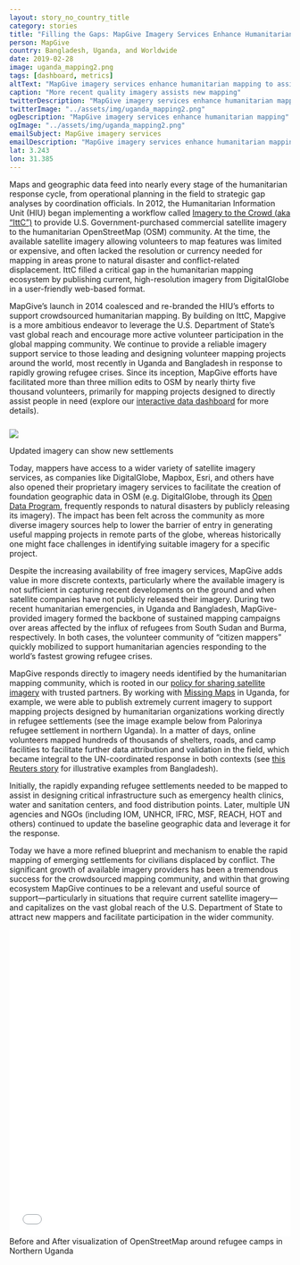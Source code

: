 ```yaml
---
layout: story_no_country_title
category: stories
title: "Filling the Gaps: MapGive Imagery Services Enhance Humanitarian Mapping"
person: MapGive
country: Bangladesh, Uganda, and Worldwide
date: 2019-02-28
image: uganda_mapping2.png
tags: [dashboard, metrics]
altText: "MapGive imagery services enhance humanitarian mapping to assist the world’s most vulnerable populations"
caption: "More recent quality imagery assists new mapping"
twitterDescription: "MapGive imagery services enhance humanitarian mapping to assist the world’s most vulnerable populations"
twitterImage: "../assets/img/uganda_mapping2.png"
ogDescription: "MapGive imagery services enhance humanitarian mapping"
ogImage: "../assets/img/uganda_mapping2.png"
emailSubject: MapGive imagery services
emailDescription: "MapGive imagery services enhance humanitarian mapping"
lat: 3.243
lon: 31.385
---
```


<style type="text/css">
#table_title {
	margin-top:0px;
}

@media (min-width: 768px) {
    .story .figure-right {
        width: 410px;
    }
}

.story .figure-right {
    float: right;
    margin: 0 0 5px 15px;
}

.example-image {
    height: 21rem;
    border-radius: 4px;
    vertical-align: bottom;
}

</style>
<!-- http://christianspecht.de/2014/03/08/generating-an-image-gallery-with-jekyll-and-lightbox2/ -->
<script src="{{site.baseurl}}/assets/js/lightbox.min.js"></script>
<link href="{{site.baseurl}}/assets/css/lightbox.css" rel="stylesheet" />

<p>
Maps and geographic data feed into nearly every stage of the humanitarian response cycle, from operational planning in the field to strategic gap analyses by coordination officials.  In 2012, the Humanitarian Information Unit (HIU) began implementing a workflow called <a href="https://www.youtube.com/watch?v=zVfDhya2FQ8" target="_blank">Imagery to the Crowd (aka “IttC”)</a> to provide U.S. Government-purchased commercial satellite imagery to the humanitarian OpenStreetMap (OSM) community.  At the time, the available satellite imagery allowing volunteers to map features was limited or expensive, and often lacked the resolution or currency needed for mapping in areas prone to natural disaster and conflict-related displacement.  IttC filled a critical gap in the humanitarian mapping ecosystem by publishing current, high-resolution imagery from DigitalGlobe in a user-friendly web-based format.
</p>
<p>
MapGive’s launch in 2014 coalesced and re-branded the HIU’s efforts to support crowdsourced humanitarian mapping.  By building on IttC, Mapgive is a more ambitious endeavor to leverage the U.S. Department of State’s vast global reach and encourage more active volunteer participation in the global mapping community.  We continue to provide a reliable imagery support service to those leading and designing volunteer mapping projects around the world, most recently in Uganda and Bangladesh in response to rapidly growing refugee crises. Since its inception, MapGive efforts have facilitated more than three million edits to OSM by nearly thirty five thousand volunteers, primarily for mapping projects designed to directly assist people in need (explore our <a href="https://mapgive.state.gov/dashboard/" target="_blank">interactive data dashboard</a> for more details).
</p>

<div class="image-row" style="margin-top:25px">
    <div class="image-set" >
        <div style="margin: 0 auto; display: block;">
            <a class="image-link" href="{{site.baseurl}}/assets/img/uganda_before_after2.png" data-lightbox="2" title="Updated imagery can show new settlements">
                <img src="{{ site.baseurl }}/assets/img/uganda_before_after2.png" style="max-width:100%">
            </a>
            <p class="caption">Updated imagery can show new settlements</p>
        </div>
    </div>
</div>

<p>
Today, mappers have access to a wider variety of satellite imagery services, as companies like DigitalGlobe, Mapbox, Esri, and others have also opened their proprietary imagery services to facilitate the creation of foundation geographic data in OSM (e.g. DigitalGlobe, through its <a href="https://www.digitalglobe.com/opendata" target="_blank">Open Data Program</a>, frequently responds to natural disasters by publicly releasing its imagery). The impact has been felt across the community as more diverse imagery sources help to lower the barrier of entry in generating useful mapping projects in remote parts of the globe, whereas historically one might face challenges in identifying suitable imagery for a specific project.
</p>
<p>
Despite the increasing availability of free imagery services, MapGive adds value in more discrete contexts, particularly where the available imagery is not sufficient in capturing recent developments on the ground and when satellite companies have not publicly released their imagery.  During two recent humanitarian emergencies, in Uganda and Bangladesh, MapGive-provided imagery formed the backbone of sustained mapping campaigns over areas affected by the influx of refugees from South Sudan and Burma, respectively.  In both cases, the volunteer community of “citizen mappers” quickly mobilized to support humanitarian agencies responding to the world’s fastest growing refugee crises.
</p>

<p>
MapGive responds directly to imagery needs identified by the humanitarian mapping community, which is rooted in our <a href="https://hiu.state.gov/imagery/" target="_blank">policy for sharing satellite imagery</a> with trusted partners.  By working with <a href="https://www.missingmaps.org/" target="_blank">Missing Maps</a> in Uganda, for example, we were able to publish extremely current imagery to support mapping projects designed by humanitarian organizations working directly in refugee settlements (see the image example below from Palorinya refugee settlement in northern Uganda).  In a matter of days, online volunteers mapped hundreds of thousands of shelters, roads, and camp facilities to facilitate further data attribution and validation in the field, which became integral to the UN-coordinated response in both contexts (see <a href="http://fingfx.thomsonreuters.com/gfx/rngs/MYANMAR-ROHINGYA/010051VB46G/index.html" target="_blank">this Reuters story</a> for illustrative examples from Bangladesh).
</p>
<p>
Initially, the rapidly expanding refugee settlements needed to be mapped to assist in designing critical infrastructure such as emergency health clinics, water and sanitation centers, and food distribution points.  Later, multiple UN agencies and NGOs (including IOM, UNHCR, IFRC, MSF, REACH, HOT and others) continued to update the baseline geographic data and leverage it for the response.
</p>
<p>
Today we have a more refined blueprint and mechanism to enable the rapid mapping of emerging settlements for civilians displaced by conflict. The significant growth of available imagery providers has been a tremendous success for the crowdsourced mapping community, and within that growing ecosystem MapGive continues to be a relevant and useful source of support—particularly in situations that require current satellite imagery—and capitalizes on the vast global reach of the U.S. Department of State to attract new mappers and facilitate participation in the wider community.
</p>

<p></p>
<!--insert before & After visualization here -->

<iframe src="{{ site.baseurl }}/projects/northern_uganda/hist_slider_northern_uganda.html" width="100%" height="550px" style="float:left;border-width:0px;margin:0px">
</iframe>
<p class="caption">Before and After visualization of OpenStreetMap around refugee camps in Northern Uganda</p>
<p></p><p></p>




